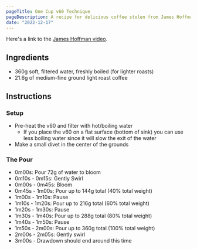 ```yaml
---
pageTitle: One Cup v60 Technique
pageDescription: A recipe for delicious coffee stolen from James Hoffman.
date: "2022-12-17"
---
```


Here's a link to the [James Hoffman video](https://youtu.be/1oB1oDrDkHM).

## Ingredients

* 360g soft, filtered water, freshly boiled (for lighter roasts)
* 21.6g of medium-fine ground light roast coffee

## Instructions

### Setup
* Pre-heat the v60 and filter with hot/boiling water
    * If you place the v60 on a flat surface (bottom of sink) you can use less boiling water since it will slow the exit of the water
* Make a small divet in the center of the grounds

### The Pour
* 0m00s: Pour 72g of water to bloom
* 0m10s - 0m15s: Gently Swirl
* 0m00s - 0m45s: Bloom
* 0m45s - 1m00s: Pour up to 144g total (40% total weight)
* 1m00s - 1m10s: Pause
* 1m10s - 1m20s: Pour up to 216g total (60% total weight)
* 1m20s - 1m30s: Pause
* 1m30s - 1m40s: Pour up to 288g total (80% total weight)
* 1m40s - 1m50s: Pause
* 1m50s - 2m00s: Pour up to 360g total (100% total weight)
* 2m00s - 2m05s: Gently swirl
* 3m00s - Drawdown should end around this time

